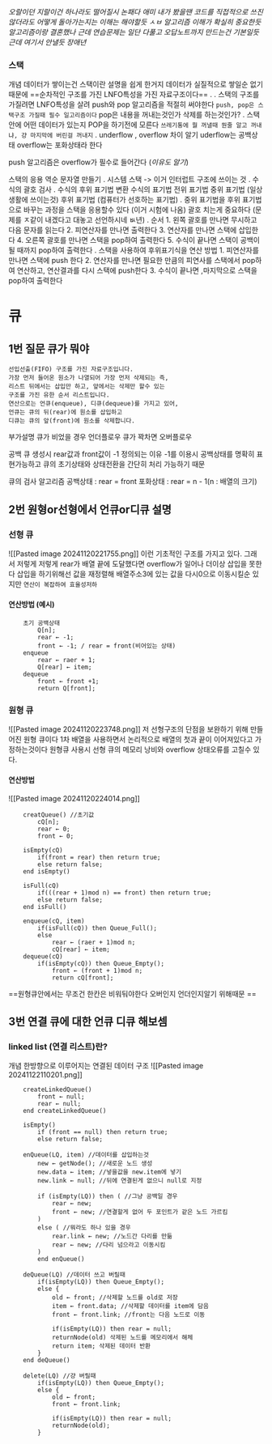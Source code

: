 *오랄이던 지랄이건 하나라도 떨어질시 논패다 애미
내가 봤을땐 코드를 직접적으로 쓰진 않더라도 어떻게 돌아가는지는 이해는 해야할듯 ㅅㅂ
알고리즘 이해가 확실히 중요한듯 알고리즘이랑 결혼했나
근데 연습문제는 일단 다풀고 오답노트까지 만드는건 기본일듯 근데 여기서 안낼듯 장애년*
### 스택 
개념
	데이터가 쌓이는건 스택이란 설명을 쉽게 한거지 데이터가 실질적으로 쌓일순 없기 때문에
	==순차적인 구조를 가진 LNFO특성을 가진 자료구조이다==
	.
	.
	스택의 구조를 가질려면 LNFO특성을 살려 push와 pop 알고리즘을 적절히 써야한다
		`push, pop은 스택구조 가질때 필수 일고리즘이다`
		pop은 내용을 꺼내는것인가 삭제를 하는것인가?
	.
	스택안에 어떤 데이터가 있는지 POP을 하기전에 모른다 `쓰레기통에 뭘 꺼낼때 뭔줄 알고 꺼내냐, 걍 마지막에 버린걸 꺼내지`
	.
underflow , overflow 차이 알기
	uderflow는 공백상태
	overflow는 포화상태라 한다

push 알고리즘은 overflow가 필수로 들어간다 (*이유도 알기*)

스택의 응용
	역순 문자열 만들기
	.
	시스템 스택
	-> 이거 인터럽트 구조에 쓰이는 것
	.
	수식의 괄호 검사
	.
	수식의 후위 표기법 변환
		수식의 표기법
			전위 표기법
			중위 표기법 (일상생활에 쓰이는것)
			후위 표기법 (컴퓨터가 선호하는 표기법)
		.
		중위 표기법을 후위 표기법으로 바꾸는 과정을 스택을 응용할수 있다 (이거 시험에 나옴)
				괄호 치는게 중요하다 (문제를 ㅈ같이 내겠다고 대놓고 선언하시네 ㅄ년)
				.
			순서
				1. 왼쪽 괄호를 만나면 무시하고 다음 문자를 읽는다
				2. 피연산자를 만나면 출력한다
				3. 연산자를 만나면 스택에 삽입한다
				4. 오른쪽 괄호를 만나면 스택을 pop하여 출력한다
				5. 수식이 끝나면 스택이 공백이 될 때까지 pop하여 출력한다
		.
		스택을 사용하여 후위표기식을 연산 방법
			1. 피연산자를 만나면 스택에 push 한다
			2. 연산자를 만나면 필요한 만큼의 피연사를 스택에서 pop하여 연산하고, 
			   연산결과를 다시 스택에 push한다
			3. 수식이 끝나면 ,마지막으로 스택을 pop하여 출력한다

# 큐
## 1번 질문 큐가 뭐야
	선입선출(FIFO) 구조를 가진 자료구조입니다.
	가장 먼저 들어온 원소가 나열되어 가장 먼저 삭제되는 즉,
	리스트 뒤에서는 삽입만 하고, 앞에서는 삭제만 할수 있는 
	구조를 가진 유한 순서 리스트입니다.
	연산으로는 언큐(enqueue), 디큐(dequeue)를 가지고 있어,
	언큐는 큐의 뒤(rear)에 원소를 삽입하고
	디큐는 큐의 앞(front)에 원소를 삭제합니다.

부가설명
	큐가 비었을 경우 언더플로우
	큐가 꽉차면 오버플로우

공백 큐 생성시 rear값과 front값이 -1 정의되는 이유
	-1를 이용시 공백상태를 명확히 표현가능하고 큐의 초기상태와 상태전환을 간단히 처리 
	가능하기 때문

큐의 검사 알고리즘
	공백상태 : rear = front
	포화상태 : rear = n - 1(n : 배열의 크기)

## 2번 원형or선형에서 언큐or디큐 설명

### 선형 큐 
![[Pasted image 20241120221755.png]]
이런 기초적인 구조를 가지고 있다.
그래서 저렇게 저렇게 rear가 배열 끝에 도달했다면 overflow가 일어나 더이상 삽입을 못한다
		삽입을 하기위해선 값을 재정렬해 배열주소3에 있는 값을 다시0으로 이동시킬순 있지만
			`연산이 복잡하여 효율성저하`
#### 연산방법 (예시)
```
	초기 공백상태
		Q[n];
		rear ← -1; 
		front ← -1; / rear = front(비어있는 상태)
	enqueue
		rear ← raer + 1;
		Q[rear] ← item;
	dequeue
		front ← front +1;
		return Q[front];
```

### 원형 큐
![[Pasted image 20241120223748.png]]
저 선형구조의 단점을 보완하기 위해 만들어진 원형 큐이다
	1차 배열을 사용하면서 논리적으로 배열의 첫과 끝이 이어져있다고 가정하는것이다
		원형큐 사용시 선형 큐의 메모리 낭비와 overflow 상태오류를 고칠수 있다.

#### 연산방법 
![[Pasted image 20241120224014.png]]
```
	creatQueue() //초기값
		cQ[n];
		rear ← 0;
		front ← 0;

	isEmpty(cQ)
		if(front = rear) then return true;
		else return false;
	end isEmpty()

	isFull(cQ)
		if(((rear + 1)mod n) == front) then return true;
		else return false;
	end isFull()
	
	enqueue(cQ, item)
		if(isFull(cQ)) then Queue_Full();
		else
			rear ← (raer + 1)mod n;
			cQ[rear] ← item;
	dequeue(cQ)
		if(isEmpty(cQ)) then Queue_Empty();
			front ← (front + 1)mod n;
			return cQ[front];
```
==원형큐안에서는 무조건 한칸은 비워둬야한다 오버인지 언더인지알기 위해때문 ==
## 3번 연결 큐에 대한 언큐 디큐 해보셈

### linked list (연결 리스트)란?
개념
	한방향으로 이루어지는 연결된 데이터 구조
	![[Pasted image 20241122110201.png]]
```
	createLinkedQueue()
		front ← null;
		rear ← null;
	end createLinkedQueue()

	isEmpty()
		if (front == null) then return true;
		else return false; 

	enQueue(LQ, item) //데이터를 삽입하는것
		new ← getNode(); //새로운 노드 생성
		new.data ← item; //넣을값을 new.item에 넣기
		new.link ← null; //뒤에 연결된게 없으니 null로 지정
		
		if (isEmpty(LQ)) then ( //그냥 공백일 경우
			rear ← new; 
			front ← new; //연결할게 없어 두 포인트가 같은 노드 가르킴
		)
		else ( //뭐라도 하나 있을 경우
			rear.link ← new; //노드간 다리를 만듦
			rear ← new; //다리 넘으라고 이동시킴
		)
		end enQueue()

	deQueue(LQ) //데이터 쓰고 버릴때
		if(isEmpty(LQ)) then Queue_Empty();
		else {
			old ← front; //삭제할 노드를 old로 저장
			item ← front.data; //삭제할 데이터를 item에 담음
			front ← front.link; //front는 다음 노드로 이동

			if(isEmpty(LQ)) then rear = null;
			returnNode(old) 삭제된 노드를 메모리에서 해체
			return item; 삭제된 데이터 반환
		}
	end deQueue()

	delete(LQ) //걍 버릴때
		if(isEmpty(LQ)) then Queue_Empty();
		else {
			old ← front;
			front ← front.link;

			if(isEmpty(LQ)) then rear = null;
			returnNode(old);
		}
		
```